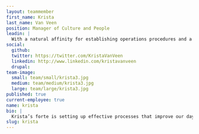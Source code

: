```yaml
---
layout: teammember
first_name: Krista
last_name: Van Veen
position: Manager of Culture and People
leadin: |
  With a natural affinity for establishing operations procedures and a love for tech firms, Krista couldn’t feel more at home as the Operations Manager at ThinkShout. She loves solving complex organizational problems, almost as much as she loves her chickens.
social:
  github:
  twitter: https://twitter.com/KristaVanVeen
  linkedin: http://www.linkedin.com/kristavanveen
  drupal:
team-image:
  small: team/small/krista3.jpg
  medium: team/medium/krista3.jpg
  large: team/large/krista3.jpg
published: true
current-employee: true
name: krista
bio: |
  Krista’s forte is setting up effective processes that improve our day-to-day operations. She excels at supporting organizations, streamlining the daily complexities that take place behind the scenes. Before finding her way to ThinkShout, she spent some time in California - long enough to decide that all that sun just wasn’t for her. After returning to rainy Portland, she worked as the Office Manager at Metal Toad. Krista studied psychology, business, and education (just for fun) at Western Oregon University. When she’s not busy keeping all of our ducks in a row, she’s tending to her urban farm, raising chickens and growing her own food. She plans to expand her livestock collection to eventually include goats and pheasants. We’re considering implementing a Bring Your Goat to Work Day in the office.
slug: krista
---
```

